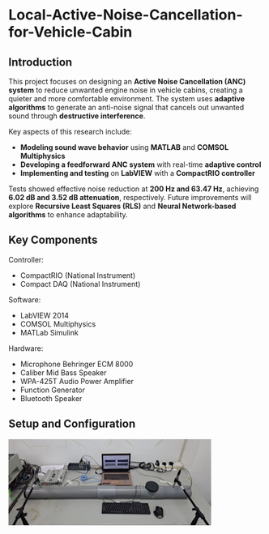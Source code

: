 # Local-Active-Noise-Cancellation-for-Vehicle-Cabin

## Introduction 

This project focuses on designing an **Active Noise Cancellation (ANC) system** to reduce unwanted engine noise in vehicle cabins, creating a quieter and more comfortable environment. The system uses **adaptive algorithms** to generate an anti-noise signal that cancels out unwanted sound through **destructive interference**.  

Key aspects of this research include:  
- **Modeling sound wave behavior** using **MATLAB** and **COMSOL Multiphysics**  
- **Developing a feedforward ANC system** with real-time **adaptive control**  
- **Implementing and testing** on **LabVIEW** with a **CompactRIO controller**  

Tests showed effective noise reduction at **200 Hz and 63.47 Hz**, achieving **6.02 dB and 3.52 dB attenuation**, respectively. Future improvements will explore **Recursive Least Squares (RLS)** and **Neural Network-based algorithms** to enhance adaptability.  

## Key Components

Controller: 
- CompactRIO (National Instrument)
- Compact DAQ (National Instrument)

Software: 
- LabVIEW 2014
- COMSOL Multiphysics
- MATLab Simulink

Hardware:
- Microphone Behringer ECM 8000
- Caliber Mid Bass Speaker
- WPA-425T Audio Power Amplifier
- Function Generator
- Bluetooth Speaker

## Setup and Configuration

<img src="https://github.com/bidayatulhidayah/Local-Active-Noise-Cancellation-for-Vehicle-Cabin/blob/main/Image%20and%20Diagram%20-%20ANC/Setup%201.png?raw=true" alt="Setup" width="400" />

